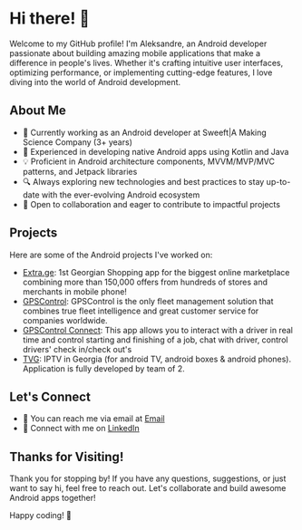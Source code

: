 # Hi there! 👋

Welcome to my GitHub profile! I'm Aleksandre, an Android developer passionate about building amazing mobile applications that make a difference in people's lives. Whether it's crafting intuitive user interfaces, optimizing performance, or implementing cutting-edge features, I love diving into the world of Android development.

## About Me

- 🚀 Currently working as an Android developer at Sweeft|A Making Science Company (3+ years)
- 📱 Experienced in developing native Android apps using Kotlin and Java
- 💡 Proficient in Android architecture components, MVVM/MVP/MVC patterns, and Jetpack libraries
- 🔍 Always exploring new technologies and best practices to stay up-to-date with the ever-evolving Android ecosystem
- 🌟 Open to collaboration and eager to contribute to impactful projects

## Projects

Here are some of the Android projects I've worked on:

- [Extra.ge](https://play.google.com/store/apps/details?id=ge.extra): 1st Georgian Shopping app for the biggest online marketplace combining more than 150,000 offers from hundreds of stores and merchants in mobile phone!
- [GPSControl](https://play.google.com/store/apps/details?id=ge.casatrade.gpscontrol): GPSControl is the only fleet management solution that combines true fleet intelligence and great customer service for companies worldwide.
- [GPSControl Connect](https://play.google.com/store/apps/details?id=ge.casatrade.gpscontroldriver): This app allows you to interact with a driver in real time and control starting and finishing of a job, chat with driver, control drivers' check in/check out's
- [TVG](https://tvg.ge): IPTV in Georgia (for android TV, android boxes & android phones). Application is fully developed by team of 2.

## Let's Connect

- 📧 You can reach me via email at [Email](mailto:aleksandregachechiladze1@gmail.com)
- 💼 Connect with me on [LinkedIn](https://www.linkedin.com/in/aleksandre-gachechiladze-4b5b85228)

## Thanks for Visiting!

Thank you for stopping by! If you have any questions, suggestions, or just want to say hi, feel free to reach out. Let's collaborate and build awesome Android apps together!

Happy coding! 🚀
